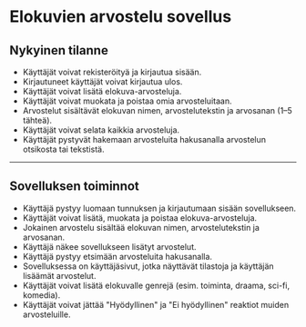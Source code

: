 # Elokuvien arvostelu sovellus

## Nykyinen tilanne

* Käyttäjät voivat rekisteröityä ja kirjautua sisään.
* Kirjautuneet käyttäjät voivat kirjautua ulos.
* Käyttäjät voivat lisätä elokuva-arvosteluja.
* Käyttäjät voivat muokata ja poistaa omia arvosteluitaan.
* Arvostelut sisältävät elokuvan nimen, arvostelutekstin ja arvosanan (1–5 tähteä).
* Käyttäjät voivat selata kaikkia arvosteluja.
* Käyttäjät pystyvät hakemaan arvosteluita hakusanalla arvostelun otsikosta tai tekstistä.

---

## Sovelluksen toiminnot

* Käyttäjä pystyy luomaan tunnuksen ja kirjautumaan sisään sovellukseen.
* Käyttäjät voivat lisätä, muokata ja poistaa elokuva-arvosteluja.
* Jokainen arvostelu sisältää elokuvan nimen, arvostelutekstin ja arvosanan.
* Käyttäjä näkee sovellukseen lisätyt arvostelut.
* Käyttäjä pystyy etsimään arvosteluita hakusanalla.
* Sovelluksessa on käyttäjäsivut, jotka näyttävät tilastoja ja käyttäjän lisäämät arvostelut.
* Käyttäjät voivat lisätä elokuvalle genrejä (esim. toiminta, draama, sci-fi, komedia).
* Käyttäjät voivat jättää "Hyödyllinen" ja "Ei hyödyllinen" reaktiot muiden arvosteluille.
